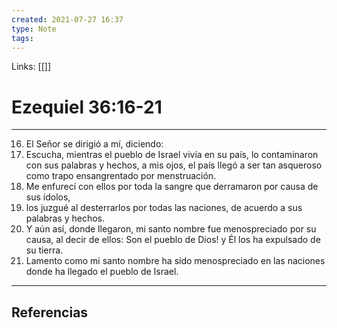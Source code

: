 ```yaml
---
created: 2021-07-27 16:37
type: Note
tags:
---
```


Links: [[]]

# Ezequiel 36:16-21
---

16. El Señor se dirigió a mí, diciendo:
17. Escucha, mientras el pueblo de Israel vivía en su país, lo contaminaron con sus palabras y hechos, a mis ojos, el país llegó a ser tan asqueroso como trapo ensangrentado por menstruación.
18. Me enfurecí con ellos por toda la sangre que derramaron por causa de sus ídolos, 
19. los juzgué al desterrarlos por todas las naciones, de acuerdo a sus palabras y hechos. 
20. Y aún así, donde llegaron, mi santo nombre fue menospreciado por su causa, al decir de ellos: Son el pueblo de Dios! y Él los ha expulsado de su tierra.
21. Lamento como mi santo nombre ha sido menospreciado en las naciones donde ha llegado el pueblo de Israel.

---

## Referencias